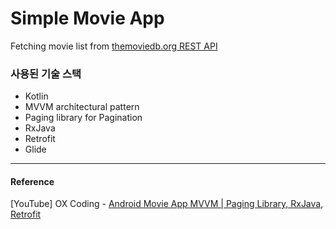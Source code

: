 # Simple Movie App
 Fetching movie list from  [themoviedb.org REST API](https://developers.themoviedb.org/3/movies/get-popular-movies)


### 사용된 기술 스택
- Kotlin
- MVVM architectural pattern
- Paging library for Pagination
- RxJava
- Retrofit
- Glide

---

#### Reference
[YouTube] OX Coding - [Android Movie App MVVM | Paging Library, RxJava, Retrofit](https://www.youtube.com/playlist?list=PLRRNzqzbPLd906bPH-xFz9Oy2IcjqVWCH)
